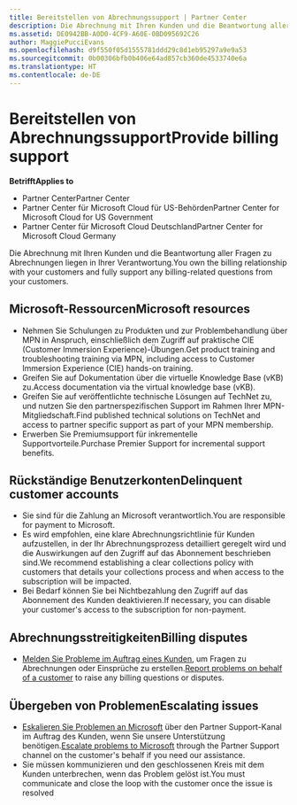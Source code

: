 ```yaml
---
title: Bereitstellen von Abrechnungssupport | Partner Center
description: Die Abrechnung mit Ihren Kunden und die Beantwortung aller Fragen zu Abrechnungen liegen in Ihrer Verantwortung.
ms.assetid: DE0942BB-A0D0-4CF9-A60E-0BD095692C26
author: MaggiePucciEvans
ms.openlocfilehash: d9f550f05d1555781ddd29c8d1eb95297a9e9a53
ms.sourcegitcommit: 0b00306bfb0b406e64ad857cb360de4533740e6a
ms.translationtype: HT
ms.contentlocale: de-DE
---
```

# <a name="provide-billing-support"></a><span data-ttu-id="311c4-103">Bereitstellen von Abrechnungssupport</span><span class="sxs-lookup"><span data-stu-id="311c4-103">Provide billing support</span></span>

**<span data-ttu-id="311c4-104">Betrifft</span><span class="sxs-lookup"><span data-stu-id="311c4-104">Applies to</span></span>**

-  <span data-ttu-id="311c4-105">Partner Center</span><span class="sxs-lookup"><span data-stu-id="311c4-105">Partner Center</span></span>
-  <span data-ttu-id="311c4-106">Partner Center für Microsoft Cloud für US-Behörden</span><span class="sxs-lookup"><span data-stu-id="311c4-106">Partner Center for Microsoft Cloud for US Government</span></span>
-  <span data-ttu-id="311c4-107">Partner Center für Microsoft Cloud Deutschland</span><span class="sxs-lookup"><span data-stu-id="311c4-107">Partner Center for Microsoft Cloud Germany</span></span>

<span data-ttu-id="311c4-108">Die Abrechnung mit Ihren Kunden und die Beantwortung aller Fragen zu Abrechnungen liegen in Ihrer Verantwortung.</span><span class="sxs-lookup"><span data-stu-id="311c4-108">You own the billing relationship with your customers and fully support any billing-related questions from your customers.</span></span>

## <span data-ttu-id="311c4-109"><a href="" id="microsoftresources"></a>Microsoft-Ressourcen</span><span class="sxs-lookup"><span data-stu-id="311c4-109"><a href="" id="microsoftresources"></a>Microsoft resources</span></span>


-   <span data-ttu-id="311c4-110">Nehmen Sie Schulungen zu Produkten und zur Problembehandlung über MPN in Anspruch, einschließlich dem Zugriff auf praktische CIE (Customer Immersion Experience)-Übungen.</span><span class="sxs-lookup"><span data-stu-id="311c4-110">Get product training and troubleshooting training via MPN, including access to Customer Immersion Experience (CIE) hands-on training.</span></span>
-   <span data-ttu-id="311c4-111">Greifen Sie auf Dokumentation über die virtuelle Knowledge Base (vKB) zu.</span><span class="sxs-lookup"><span data-stu-id="311c4-111">Access documentation via the virtual knowledge base (vKB).</span></span>
-   <span data-ttu-id="311c4-112">Greifen Sie auf veröffentlichte technische Lösungen auf TechNet zu, und nutzen Sie den partnerspezifischen Support im Rahmen Ihrer MPN-Mitgliedschaft.</span><span class="sxs-lookup"><span data-stu-id="311c4-112">Find published technical solutions on TechNet and access to partner specific support as part of your MPN membership.</span></span>
-   <span data-ttu-id="311c4-113">Erwerben Sie Premiumsupport für inkrementelle Supportvorteile.</span><span class="sxs-lookup"><span data-stu-id="311c4-113">Purchase Premier Support for incremental support benefits.</span></span>

## <span data-ttu-id="311c4-114"><a href="" id="delinquentcustomeraccounts"></a>Rückständige Benutzerkonten</span><span class="sxs-lookup"><span data-stu-id="311c4-114"><a href="" id="delinquentcustomeraccounts"></a>Delinquent customer accounts</span></span>


-   <span data-ttu-id="311c4-115">Sie sind für die Zahlung an Microsoft verantwortlich.</span><span class="sxs-lookup"><span data-stu-id="311c4-115">You are responsible for payment to Microsoft.</span></span>
-   <span data-ttu-id="311c4-116">Es wird empfohlen, eine klare Abrechnungsrichtlinie für Kunden aufzustellen, in der Ihr Abrechnungsprozess detailliert geregelt wird und die Auswirkungen auf den Zugriff auf das Abonnement beschrieben sind.</span><span class="sxs-lookup"><span data-stu-id="311c4-116">We recommend establishing a clear collections policy with customers that details your collections process and when access to the subscription will be impacted.</span></span>
-   <span data-ttu-id="311c4-117">Bei Bedarf können Sie bei Nichtbezahlung den Zugriff auf das Abonnement des Kunden deaktivieren.</span><span class="sxs-lookup"><span data-stu-id="311c4-117">If necessary, you can disable your customer's access to the subscription for non-payment.</span></span>

## <span data-ttu-id="311c4-118"><a href="" id="billingdisputes"></a>Abrechnungsstreitigkeiten</span><span class="sxs-lookup"><span data-stu-id="311c4-118"><a href="" id="billingdisputes"></a>Billing disputes</span></span>


-   <span data-ttu-id="311c4-119">[Melden Sie Probleme im Auftrag eines Kunden](report-problems-on-behalf-of-a-customer.md), um Fragen zu Abrechnungen oder Einsprüche zu erstellen.</span><span class="sxs-lookup"><span data-stu-id="311c4-119">[Report problems on behalf of a customer](report-problems-on-behalf-of-a-customer.md) to raise any billing questions or disputes.</span></span>

## <span data-ttu-id="311c4-120"><a href="" id="escalatingissues"></a>Übergeben von Problemen</span><span class="sxs-lookup"><span data-stu-id="311c4-120"><a href="" id="escalatingissues"></a>Escalating issues</span></span>


-   <span data-ttu-id="311c4-121">[Eskalieren Sie Problemen an Microsoft](escalate-problems-to-microsoft.md) über den Partner Support-Kanal im Auftrag des Kunden, wenn Sie unsere Unterstützung benötigen.</span><span class="sxs-lookup"><span data-stu-id="311c4-121">[Escalate problems to Microsoft](escalate-problems-to-microsoft.md) through the Partner Support channel on the customer's behalf if you need our assistance.</span></span>
-   <span data-ttu-id="311c4-122">Sie müssen kommunizieren und den geschlossenen Kreis mit dem Kunden unterbrechen, wenn das Problem gelöst ist.</span><span class="sxs-lookup"><span data-stu-id="311c4-122">You must communicate and close the loop with the customer once the issue is resolved</span></span>

 

 



